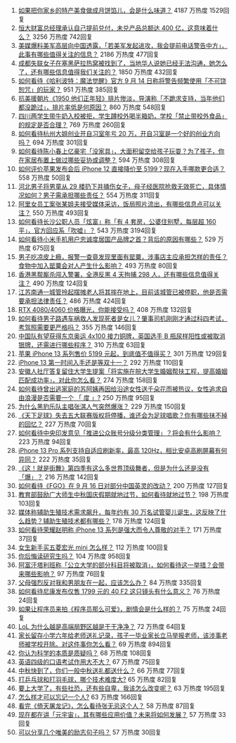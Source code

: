 1. [如果把你家乡的特产美食做成月饼馅儿，会是什么味道？](https://www.zhihu.com/question/485930357) 4187 万热度 1529回复
1. [恒大财富总经理承认自己提前兑付，未兑产品总额达 400 亿，这意味着什么？](https://www.zhihu.com/question/486809930) 3256 万热度 742回复
1. [美媒爆料美军高层向中国透露，「若美军发起进攻，我会提前电话警告中方」，此事有哪些值得关注的信息？](https://www.zhihu.com/question/486985520) 2186 万热度 477回复
1. [成都失联女子在塞黑萨拉热窝被找到了，当地华人说她已经无法沟通，她怎么了，还有哪些信息值得我们关注的？](https://www.zhihu.com/question/486745436) 1850 万热度 432回复
1. [如何看待《哈利波特：魔法觉醒》官方 9 月 14 日称将警告频繁使用「不可饶恕咒」的玩家？](https://www.zhihu.com/question/486857919) 951 万热度 385回复
1. [抗美援朝片《1950 他们正年轻》排片惨淡，导演称「不跪求支持，当年他们都没跪过」，排片率低是何原因？](https://www.zhihu.com/question/486740231) 860 万热度 548回复
1. [四川两学生带牛奶入校被拒，学生蹲校外喝半箱奶，学校「禁止带校外食品」的规定是否合理？](https://www.zhihu.com/question/487012471) 769 万热度 260回复
1. [如何看待杭州大姐创业开自习室年亏 20 万，开自习室是一个好的创业方向吗？](https://www.zhihu.com/question/486731231) 694 万热度 301回复
1. [如何看待陈小春上亿豪宅「没家具」，大面积留空给孩子玩耍？为了孩子，你在家居布置上做过哪些妥协或调整？](https://www.zhihu.com/question/485343266) 594 万热度 308回复
1. [如何评价苹果发布会后 iPhone 12 直接降价至 5199？现在入手哪款更合适？](https://www.zhihu.com/question/486897922) 558 万热度 50回复
1. [河北男子将男童从 29 楼扔下并捅伤女子，母子经医院抢救无效死亡，具体情况如何？男子需承担哪些责任？](https://www.zhihu.com/question/486976168) 554 万热度 311回复
1. [阿里女员工案张某姐夫接受媒体采访，饭局照片流出，有哪些信息点可以关注？](https://www.zhihu.com/question/486882404) 550 万热度 493回复
1. [如何看待长沙公职人员「炫富」称「有 4 套房，公婆住别墅，每层超 160 平」，官方回应系「吹嘘」？](https://www.zhihu.com/question/486840444) 543 万热度 3194回复
1. [如何看待小米手机用户忠诚度居国产品牌之首？背后的原因有哪些？](https://www.zhihu.com/question/486715528) 529 万热度 675回复
1. [男子吃凉皮上瘾，报警一查竟发现里面有罂粟，涉事店主应承担怎样的责任？食物中加入罂粟会对人产生什么影响？](https://www.zhihu.com/question/486456582) 493 万热度 80回复
1. [香港黑帮厮杀闯入警署，全港反黑 4 天拘捕 298 人，还有哪些信息值得关注？](https://www.zhihu.com/question/486803129) 490 万热度 124回复
1. [江苏南通一城管拎起摆摊老人将其摔在地上，目前该城管已被停职，他是否需要承担法律责任？](https://www.zhihu.com/question/487032814) 486 万热度 424回复
1. [RTX 4080/4060 价格曝光，你能接受吗？](https://www.zhihu.com/question/486786085) 408 万热度 132回复
1. [如何看待男子路遇车祸救人发现死者是女儿？肇事司机刚刚才通过科四考试，考驾照需要更严格吗？](https://www.zhihu.com/question/486098106) 355 万热度 146回复
1. [中国队有望获得东京奥运 4x100 接力铜牌，英国选手 B 瓶尿样阳性或被取消银牌，还需进行哪些程序？](https://www.zhihu.com/question/486929945) 310 万热度 63回复
1. [苹果 iPhone 13 系列售价 5199 元起，到底值不值得买？](https://www.zhihu.com/question/486786145) 301 万热度 129回复
1. [iPhone 13 第一时间入手还是等双十一？](https://www.zhihu.com/question/482994966) 292 万热度 110回复
1. [安徽人社厅答复留住大学生提案「将实施在皖大学生婚姻帮扶工程，提高婚姻匹配成功率」，对此你怎么看？](https://www.zhihu.com/question/486559747) 274 万热度 158回复
1. [如何看待曾出逃家庭的苏阿姨再因给沿途女性送千朵花而被热议，女性追求自由浪漫是否需要一个 「 度 」?](https://www.zhihu.com/question/486847283) 250 万热度 95回复
1. [为什么黑豹乐队主唱张淇人气突然爆涨？](https://www.zhihu.com/question/480783254) 229 万热度 150回复
1. [《天下足球》失去五大联赛版权将停播，谁还会为足球唱歌？你有哪些抹不掉的回忆？](https://www.zhihu.com/question/486904428) 227 万热度 70回复
1. [如何看待中央印发意见「推进公众账号分级分类管理」？将会有什么影响？](https://www.zhihu.com/question/486831869) 223 万热度 94回复
1. [iPhone 13 Pro 系列支持自适应刷新率，最高 120Hz，相比安卓高刷屏幕有何异同？](https://www.zhihu.com/question/486896909) 222 万热度 35回复
1. [《这！就是街舞》第四季有这么多世界顶级舞者，但是为什么还是没有「爆」？](https://www.zhihu.com/question/486711385) 216 万热度 142回复
1. [如何看待《FGO》在 9 月 16 日对部分中国英灵的改动？](https://www.zhihu.com/question/487086582) 200 万热度 127回复
1. [教育部鼓励广大师生中秋国庆假期就地过节，如何看待就地过节？](https://www.zhihu.com/question/487007762) 198 万热度 103回复
1. [媒体称辅助生殖技术需求飙升，每年约有 30 万名试管婴儿诞生，这反映了什么趋势？辅助生殖技术都有哪些？](https://www.zhihu.com/question/486937832) 178 万热度 124回复
1. [如何看待荣耀赵明称 iPhone 13 系列是强大而令人尊敬的对手？](https://www.zhihu.com/question/486947764) 171 万热度 37回复
1. [女生新手买五菱宏光 mini 怎么样？](https://www.zhihu.com/question/477233493) 112 万热度 100回复
1. [你后悔读研究生吗？](https://www.zhihu.com/question/28347397) 104 万热度 958回复
1. [阿富汗塔利班称「公立大学的部分科目将被取消」，如何看待这一举措？会带来哪些影响？](https://www.zhihu.com/question/486523982) 97 万热度 76回复
1. [父母强烈反对我和男朋友在一起，应该怎么办？](https://www.zhihu.com/question/485995345) 84 万热度 335回复
1. [如何看待尼康发布仅售 1799 元的 40 F2 这只镜头有什么意义？](https://www.zhihu.com/question/486831847) 76 万热度 24回复
1. [如果让程序员来拍《程序员那么可爱》，剧情会是什么样的？](https://www.zhihu.com/question/486087277) 75 万热度 24回复
1. [LoL 为什么越是高端局野区越是干干净净？](https://www.zhihu.com/question/486300416) 72 万热度 64回复
1. [家长留存小学六年给老师送礼记录，孩子一毕业家长立马举报老师，该涉事老师被学校开除。对这件事你怎么看？](https://www.zhihu.com/question/422639907) 69 万热度 894回复
1. [你认为科学的本质是质疑吗？](https://www.zhihu.com/question/486068750) 68 万热度 108回复
1. [英语四级的口语考试作用大不大？](https://www.zhihu.com/question/28448815) 67 万热度 75回复
1. [中秋快到了，你们一般中秋送礼都送什么？](https://www.zhihu.com/question/480171711) 66 万热度 77回复
1. [打乒乓球和打羽毛球，哪个技术难度大?](https://www.zhihu.com/question/482404108) 65 万热度 82回复
1. [要上大学了，有些社恐，还有些自卑，我该怎么改变呢？](https://www.zhihu.com/question/486012140) 63 万热度 195回复
1. [怎么样才可以忘记一个人?](https://www.zhihu.com/question/485868744) 63 万热度 166回复
1. [看完《倚天屠龙记》，怎么看待张无忌这个人？](https://www.zhihu.com/question/481707590) 58 万热度 87回复
1. [现在都在讲「元宇宙」，其有哪些应用价值？未来将如何发展？](https://www.zhihu.com/question/486678242) 57 万热度 33回复
1. [可以分享几个唯美的励志句子吗？](https://www.zhihu.com/question/458433520) 57 万热度 30回复